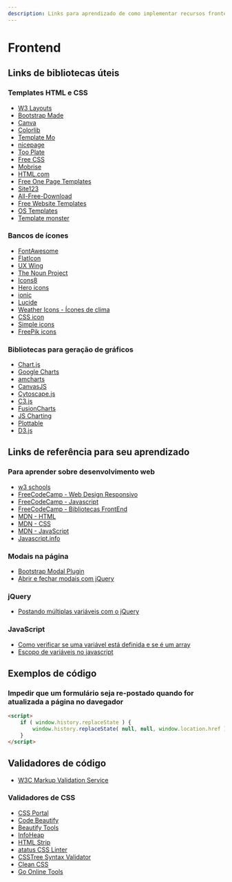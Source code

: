 ```yaml
---
description: Links para aprendizado de como implementar recursos frontend
---
```


# Frontend

## Links de bibliotecas úteis

### Templates HTML e CSS

* [W3 Layouts](https://w3layouts.com/)
* [Bootstrap Made](https://bootstrapmade.com/free-website-templates/)
* [Canva](https://www.canva.com/website-builder/templates/)
* [Colorlib](https://colorlib.com/wp/templates/)
* [Template Mo](https://templatemo.com/)
* [nicepage](https://nicepage.com/)
* [Too Plate](https://www.tooplate.com/)
* [Free CSS](https://www.free-css.com/)
* [Mobrise](https://mobirise.com/)
* [HTML.com](https://html.com/)
* [Free One Page Templates](https://onepagelove.com/templates/free-templates)
* [Site123](https://www.site123.com/website-templates)
* [All-Free-Download](https://all-free-download.com/free-website-templates/)
* [Free Website Templates](https://freewebsitetemplates.com/)
* [OS Templates](https://www.os-templates.com/free-website-templates)
* [Template monster](https://www.templatemonster.com/free-website-templates/)

### Bancos de ícones

* [FontAwesome](https://fontawesome.com/)
* [FlatIcon](https://www.flaticon.com/)
* [UX Wing](https://uxwing.com/)
* [The Noun Project](https://thenounproject.com/)
* [Icons8](https://icons8.com/)
* [Hero icons](https://heroicons.com/)
* [ionic](https://ionic.io/ionicons)
* [Lucide](https://lucide.dev/)
* [Weather Icons - Ícones de clima](https://erikflowers.github.io/weather-icons/)
* [CSS icon](https://cssicon.space/)
* [Simple icons](https://simpleicons.org/)
* [FreePik icons](https://www.freepik.com/icons)

### Bibliotecas para geração de gráficos

* [Chart.js](https://www.chartjs.org/)
* [Google Charts](https://developers.google.com/chart)
* [amcharts](https://www.amcharts.com/)
* [CanvasJS](https://canvasjs.com/)
* [Cytoscape.js](https://js.cytoscape.org/)
* [C3.js](https://c3js.org/)
* [FusionCharts](https://developers.google.com/chart)
* [JS Charting](https://jscharting.com/)
* [Plottable](http://plottablejs.org/)
* [D3.js](https://d3js.org/)

## Links de referência para seu aprendizado

### Para aprender sobre desenvolvimento web

* [w3 schools](https://www.w3schools.com/)
* [FreeCodeCamp - Web Design Responsivo](https://www.freecodecamp.org/learn/2022/responsive-web-design/)
* [FreeCodeCamp - Javascript](https://www.freecodecamp.org/learn/javascript-algorithms-and-data-structures/)
* [FreeCodeCamp - Bibliotecas FrontEnd](https://www.freecodecamp.org/learn/front-end-development-libraries/)
* [MDN - HTML](https://developer.mozilla.org/pt-BR/docs/Web/HTML)
* [MDN - CSS](https://developer.mozilla.org/pt-BR/docs/Web/CSS)
* [MDN - JavaScript](https://developer.mozilla.org/pt-BR/docs/Web/JavaScript)
* [Javascript.info](https://javascript.info/)


### Modais na página

* [Bootstrap Modal Plugin](https://www.w3schools.com/bootstrap/bootstrap\_modal.asp)
* [Abrir e fechar modais com jQuery](https://pt.stackoverflow.com/questions/11024/como-abrir-e-fechar-modals-com-jquery)

### jQuery

* [Postando múltiplas variáveis com o jQuery](https://stackoverflow.com/questions/11437086/jquery-post-multiple-variables)

### JavaScript

* [Como verificar se uma variável está definida e se é um array](https://stackoverflow.com/questions/1961528/how-to-check-if-an-array-exist-if-not-create-it-in-javascript)
* [Escopo de variáveis no javascript](https://www.w3schools.com/js/js\_scope.asp)

## Exemplos de código

### Impedir que um formulário seja re-postado quando for atualizada a página no davegador

```html
<script>
    if ( window.history.replaceState ) {
        window.history.replaceState( null, null, window.location.href );
    }
</script>
```

## Validadores de código

* [W3C Markup Validation Service](https://validator.w3.org/)

### Validadores de CSS

* [CSS Portal](https://www.cssportal.com/css-validator/)
* [Code Beautify](https://codebeautify.org/cssvalidate)
* [Beautify Tools](https://beautifytools.com/css-validator.php)
* [InfoHeap](https://infoheap.com/css-lint-online/)
* [HTML Strip](https://www.htmlstrip.com/css-validator)
* [atatus CSS Linter](https://www.atatus.com/tools/css-lint)
* [CSSTree Syntax Validator](https://csstree.github.io/docs/validator.html)
* [Clean CSS](https://www.cleancss.com/css-beautify/)
* [Go Online Tools](https://goonlinetools.com/css-validator/)